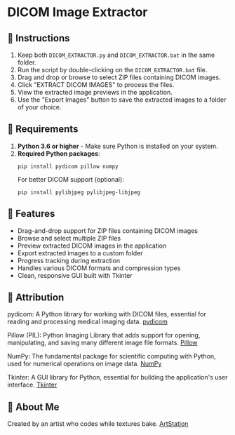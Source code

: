 # DICOM Image Extractor

## 🚀 Instructions 

1. Keep both `DICOM_EXTRACTOR.py` and `DICOM_EXTRACTOR.bat` in the same folder.
2. Run the script by double-clicking on the `DICOM_EXTRACTOR.bat` file.
3. Drag and drop or browse to select ZIP files containing DICOM images.
4. Click "EXTRACT DICOM IMAGES" to process the files.
5. View the extracted image previews in the application.
6. Use the "Export Images" button to save the extracted images to a folder of your choice.

## 🌟 Requirements

1. **Python 3.6 or higher** - Make sure Python is installed on your system.
2. **Required Python packages**:
   ```
   pip install pydicom pillow numpy
   ```
   For better DICOM support (optional):
   ```
   pip install pylibjpeg pylibjpeg-libjpeg
   ```

## 🌟 Features

- Drag-and-drop support for ZIP files containing DICOM images
- Browse and select multiple ZIP files
- Preview extracted DICOM images in the application
- Export extracted images to a custom folder
- Progress tracking during extraction
- Handles various DICOM formats and compression types
- Clean, responsive GUI built with Tkinter

## 🌟 Attribution

pydicom: A Python library for working with DICOM files, essential for reading and processing medical imaging data. [pydicom](https://pydicom.github.io/)

Pillow (PIL): Python Imaging Library that adds support for opening, manipulating, and saving many different image file formats. [Pillow](https://python-pillow.org/)

NumPy: The fundamental package for scientific computing with Python, used for numerical operations on image data. [NumPy](https://numpy.org/)

Tkinter: A GUI library for Python, essential for building the application's user interface. [Tkinter](https://docs.python.org/3/library/tkinter.html)

## 🌟 About Me

Created by an artist who codes while textures bake. [ArtStation](https://www.artstation.com/jaimerodriguez/)
